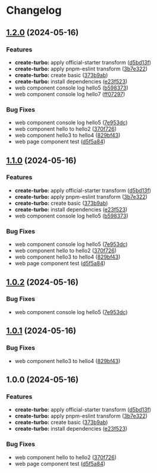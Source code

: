 # Changelog

## [1.2.0](https://github.com/lyhlg/release-please-turbo/compare/v1.1.0...v1.2.0) (2024-05-16)


### Features

* **create-turbo:** apply official-starter transform ([d5bd13f](https://github.com/lyhlg/release-please-turbo/commit/d5bd13f3eb0d5f58507b1b4955e410c5ae954101))
* **create-turbo:** apply pnpm-eslint transform ([3b7e322](https://github.com/lyhlg/release-please-turbo/commit/3b7e32292ae53ed43cc3f1a1f94b0654eb2c228a))
* **create-turbo:** create basic ([373b9ab](https://github.com/lyhlg/release-please-turbo/commit/373b9abf70f230819cf4e541af7cd3d3cc3de721))
* **create-turbo:** install dependencies ([e23f523](https://github.com/lyhlg/release-please-turbo/commit/e23f523083f618303ec31a5d66a6b10275dd8f15))
* web component console log hello5 ([b598373](https://github.com/lyhlg/release-please-turbo/commit/b598373f9ad4b7d119b9bdaaaa49442debf7ab9d))
* web component console log hello7 ([ff07297](https://github.com/lyhlg/release-please-turbo/commit/ff072974720e1181d6ea7e843577b410cf46043a))


### Bug Fixes

* web component console log hello5 ([7e953dc](https://github.com/lyhlg/release-please-turbo/commit/7e953dc09cd757a968fad855529f39b22a8beae3))
* web component hello to hello2 ([370f726](https://github.com/lyhlg/release-please-turbo/commit/370f7266be3ee1ebe9838bf8dcde9aa4204e4ecb))
* web component hello3 to hello4 ([829bf43](https://github.com/lyhlg/release-please-turbo/commit/829bf43bfbbb546d6691d445fc9d8d8730e24dde))
* web page component test ([d5f5a84](https://github.com/lyhlg/release-please-turbo/commit/d5f5a8480b56d93b279b70afab653dcbf0707e76))

## [1.1.0](https://github.com/lyhlg/release-please-turbo/compare/release-please-turbo-v1.0.2...release-please-turbo-v1.1.0) (2024-05-16)


### Features

* **create-turbo:** apply official-starter transform ([d5bd13f](https://github.com/lyhlg/release-please-turbo/commit/d5bd13f3eb0d5f58507b1b4955e410c5ae954101))
* **create-turbo:** apply pnpm-eslint transform ([3b7e322](https://github.com/lyhlg/release-please-turbo/commit/3b7e32292ae53ed43cc3f1a1f94b0654eb2c228a))
* **create-turbo:** create basic ([373b9ab](https://github.com/lyhlg/release-please-turbo/commit/373b9abf70f230819cf4e541af7cd3d3cc3de721))
* **create-turbo:** install dependencies ([e23f523](https://github.com/lyhlg/release-please-turbo/commit/e23f523083f618303ec31a5d66a6b10275dd8f15))
* web component console log hello5 ([b598373](https://github.com/lyhlg/release-please-turbo/commit/b598373f9ad4b7d119b9bdaaaa49442debf7ab9d))


### Bug Fixes

* web component console log hello5 ([7e953dc](https://github.com/lyhlg/release-please-turbo/commit/7e953dc09cd757a968fad855529f39b22a8beae3))
* web component hello to hello2 ([370f726](https://github.com/lyhlg/release-please-turbo/commit/370f7266be3ee1ebe9838bf8dcde9aa4204e4ecb))
* web component hello3 to hello4 ([829bf43](https://github.com/lyhlg/release-please-turbo/commit/829bf43bfbbb546d6691d445fc9d8d8730e24dde))
* web page component test ([d5f5a84](https://github.com/lyhlg/release-please-turbo/commit/d5f5a8480b56d93b279b70afab653dcbf0707e76))

## [1.0.2](https://github.com/lyhlg/release-please-turbo/compare/v1.0.1...v1.0.2) (2024-05-16)


### Bug Fixes

* web component console log hello5 ([7e953dc](https://github.com/lyhlg/release-please-turbo/commit/7e953dc09cd757a968fad855529f39b22a8beae3))

## [1.0.1](https://github.com/lyhlg/release-please-turbo/compare/v1.0.0...v1.0.1) (2024-05-16)


### Bug Fixes

* web component hello3 to hello4 ([829bf43](https://github.com/lyhlg/release-please-turbo/commit/829bf43bfbbb546d6691d445fc9d8d8730e24dde))

## 1.0.0 (2024-05-16)


### Features

* **create-turbo:** apply official-starter transform ([d5bd13f](https://github.com/lyhlg/release-please-turbo/commit/d5bd13f3eb0d5f58507b1b4955e410c5ae954101))
* **create-turbo:** apply pnpm-eslint transform ([3b7e322](https://github.com/lyhlg/release-please-turbo/commit/3b7e32292ae53ed43cc3f1a1f94b0654eb2c228a))
* **create-turbo:** create basic ([373b9ab](https://github.com/lyhlg/release-please-turbo/commit/373b9abf70f230819cf4e541af7cd3d3cc3de721))
* **create-turbo:** install dependencies ([e23f523](https://github.com/lyhlg/release-please-turbo/commit/e23f523083f618303ec31a5d66a6b10275dd8f15))


### Bug Fixes

* web component hello to hello2 ([370f726](https://github.com/lyhlg/release-please-turbo/commit/370f7266be3ee1ebe9838bf8dcde9aa4204e4ecb))
* web page component test ([d5f5a84](https://github.com/lyhlg/release-please-turbo/commit/d5f5a8480b56d93b279b70afab653dcbf0707e76))

